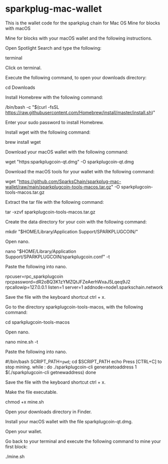 # sparkplug-mac-wallet
This is the wallet code for the sparkplug chain for Mac OS
Mine for blocks with macOS

Mine for blocks with your macOS wallet and the following instructions.

Open Spotlight Search and type the following:

terminal

Click on terminal.

Execute the following command, to open your downloads directory:

cd Downloads

Install Homebrew with the following command:

/bin/bash -c "$(curl -fsSL https://raw.githubusercontent.com/Homebrew/install/master/install.sh)"

Enter your sudo password to install Homebrew.

Install wget with the following command:

brew install wget

Download your macOS wallet with the following command:

wget "https:sparkplugcoin-qt.dmg" -O sparkplugcoin-qt.dmg

Download the macOS tools for your wallet with the following command:

wget "https://github.com/SparksChain/sparkplug-mac-wallet/raw/main/sparkplugcoin-tools-macos.tar.gz" -O sparkplugcoin-tools-macos.tar.gz

Extract the tar file with the following command:

tar -xzvf sparkplugcoin-tools-macos.tar.gz

Create the data directory for your coin with the following command:

mkdir "$HOME/Library/Application Support/SPARKPLUGCOIN/"

Open nano.

nano "$HOME/Library/Application Support/SPARKPLUGCOIN/sparkplugcoin.conf" -t

Paste the following into nano.

rpcuser=rpc_sparkplugcoin
rpcpassword=dR2oBQ3K1zYMZQtJFZeAerhWxaJ5Lqeq9J2
rpcallowip=127.0.0.1
listen=1
server=1
addnode=node1.sparkschain.network

Save the file with the keyboard shortcut ctrl + x.

Go to the directory sparkplugcoin-tools-macos, with the following command:

cd sparkplugcoin-tools-macos

Open nano.

nano mine.sh -t

Paste the following into nano.

#!/bin/bash
SCRIPT_PATH=`pwd`;
cd $SCRIPT_PATH
echo Press [CTRL+C] to stop mining.
while :
do
./sparkplugcoin-cli generatetoaddress 1 $(./sparkplugcoin-cli getnewaddress)
done

Save the file with the keyboard shortcut ctrl + x.

Make the file executable.

chmod +x mine.sh

Open your downloads directory in Finder.

Install your macOS wallet with the file sparkplugcoin-qt.dmg.

Open your wallet.

Go back to your terminal and execute the following command to mine your first block:

./mine.sh
